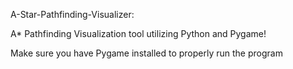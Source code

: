 A-Star-Pathfinding-Visualizer:

A* Pathfinding Visualization tool utilizing Python and Pygame!

Make sure you have Pygame installed to properly run the program
